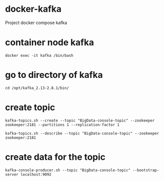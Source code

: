 # docker-kafka
Project docker compose kafka

# container node kafka
```
docker exec -it kafka /bin/bash
```

# go to directory of kafka
```
cd /opt/kafka_2.13-2.8.1/bin/
```

# create topic
```
kafka-topics.sh --create --topic "BigData-console-topic" --zookeeper zookeeper:2181 --partitions 1 --replication-factor 1

kafka-topics.sh --describe --topic "BigData-console-topic" --zookeeper zookeeper:2181 
```

# create data for the topic
```
kafka-console-producer.sh --topic "BigData-console-topic" --bootstrap-server localhost:9092
```
